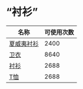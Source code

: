 # “衬衫”  
名称  |  可使用次数  
----  |  ----  
[夏威夷衬衫](HawaiianShirt.md)  |  2400  
[卫衣](HoodieRetromation.md)  |  8640  
[衬衫](ShirtFiber.md)  |  2688  
[T恤](T-Shirt.md)  |  2688  
